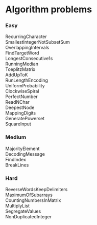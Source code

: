 # Algorithm problems  

### Easy  
RecurringCharacter  
SmallestIntegerNotSubsetSum  
OverlappingIntervals  
FindTargetWord  
LongestConsecutive1s  
RunningMedian  
ToeplitzMatrix  
AddUpToK  
RunLengthEncoding  
UniformProbability  
ClockwiseSpiral  
PerfectNumber  
ReadNChar  
DeepestNode  
MappingDigits  
GeneratePowerset  
SquareInput  

### Medium  
MajorityElement  
DecodingMessage  
FindIndex  
BreakLines  

### Hard  
ReverseWordsKeepDelimiters  
MaximumOfSubarrays  
CountingNumbersInMatrix  
MultiplyList  
SegregateValues  
NonDuplicatedInteger  















